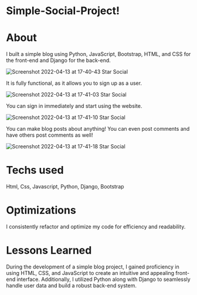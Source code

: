 # Simple-Social-Project!

# About
I built a simple blog using Python, JavaScript, Bootstrap, HTML, and CSS for the front-end and Django for the back-end.

![Screenshot 2022-04-13 at 17-40-43 Star Social](https://user-images.githubusercontent.com/94779649/163294822-8d00400d-fcf6-4465-9d87-a2fadaea042c.png)


It is fully functional, as it allows you to sign up as a user.


![Screenshot 2022-04-13 at 17-41-03 Star Social](https://user-images.githubusercontent.com/94779649/163294750-d8013ad1-2a86-484d-9917-af0bee23cb29.png)


You can sign in immediately and start using the website.


![Screenshot 2022-04-13 at 17-41-10 Star Social](https://user-images.githubusercontent.com/94779649/163294761-2a0ce3ed-3d44-493d-bf67-cacb7977a686.png)


You can make blog posts about anything! You can even post comments and have others post comments as well! 


![Screenshot 2022-04-13 at 17-41-18 Star Social](https://user-images.githubusercontent.com/94779649/163294770-1809f6e3-41a7-47d9-b0f6-330766a249f9.png)

# Techs used
Html, Css, Javascript, Python, Django, Bootstrap
# Optimizations
I consistently refactor and optimize my code for efficiency and readability.
# Lessons Learned
During the development of a simple blog project, I gained proficiency in using HTML, CSS, and JavaScript to create an intuitive and appealing front-end interface. Additionally, I utilized Python along with Django to seamlessly handle user data and build a robust back-end system.
